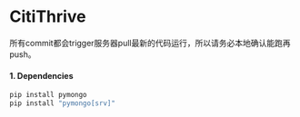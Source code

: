 # CitiThrive

所有commit都会trigger服务器pull最新的代码运行，所以请务必本地确认能跑再push。

#### 1. Dependencies

```sh
pip install pymongo
pip install "pymongo[srv]"
```

